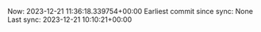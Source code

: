 Now: 2023-12-21 11:36:18.339754+00:00 Earliest commit since sync: None Last sync: 2023-12-21 10:10:21+00:00

